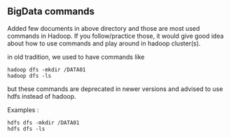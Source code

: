 

## BigData commands


Added few documents in above directory and those are most used commands in Hadoop. If you follow/practice those, it would give good idea about how to use commands and play around in hadoop cluster(s).


in old tradition, we used to have commands like

	hadoop dfs -mkdir /DATA01
	hadoop dfs -ls


but these commands are deprecated in newer versions and advised to use hdfs instead of hadoop.

Examples :

	hdfs dfs -mkdir /DATA01
	hdfs dfs -ls 
